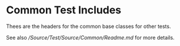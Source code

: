 # Common Test Includes

Thees are the headers for the common base classes for other tests.

See also */Source/Test/Source/Common/Readme.md* for more details.


